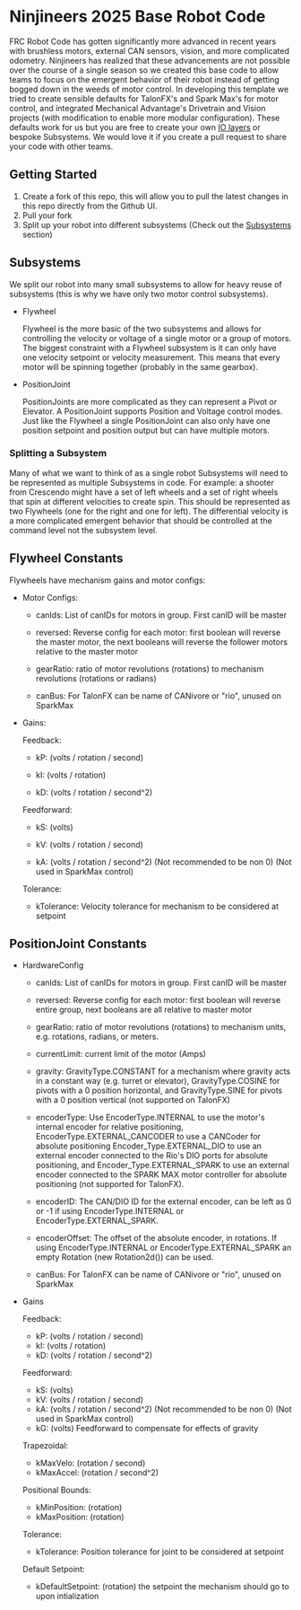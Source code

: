 # Ninjineers 2025 Base Robot Code

FRC Robot Code has gotten significantly more advanced in recent years with brushless motors, external CAN sensors, vision, and more complicated odometry. Ninjineers has realized that these advancements are not possible over the course of a single season so we created this base code to allow teams to focus on the emergent behavior of their robot instead of getting bogged down in the weeds of motor control. In developing this template we tried to create sensible defaults for TalonFX's and Spark Max's for motor control, and integrated Mechanical Advantage's Drivetrain and Vision projects (with modification to enable more modular configuration). These defaults work for us but you are free to create your own [IO layers](https://docs.advantagekit.org/data-flow/recording-inputs/io-interfaces) or bespoke Subsystems. We would love it if you create a pull request to share your code with other teams.

## Getting Started

1. Create a fork of this repo, this will allow you to pull the latest changes in this repo directly from the Github UI.
2. Pull your fork
3. Split up your robot into different subsystems (Check out the [Subsystems](#subsystems) section)


## Subsystems

We split our robot into many small subsystems to allow for heavy reuse of subsystems (this is why we have only two motor control subsystems).

* Flywheel

  Flywheel is the more basic of the two subsystems and allows for controlling the velocity or voltage of a single motor or a group of motors. The biggest constraint with a Flywheel subsystem is it can only have one velocity setpoint or velocity measurement. This means that every motor will be spinning together (probably in the same gearbox).

* PositionJoint

  PositionJoints are more complicated as they can represent a Pivot or Elevator. A PositionJoint supports Position and Voltage control modes. Just like the Flywheel a single PositionJoint can also only have one position setpoint and position output but can have multiple motors.

### Splitting a Subsystem

Many of what we want to think of as a single robot Subsystems will need to be represented as multiple Subsystems in code. For example: a shooter from Crescendo might have a set of left wheels and a set of right wheels that spin at different velocities to create spin. This should be represented as two Flywheels (one for the right and one for left). The differential velocity is a more complicated emergent behavior that should be controlled at the command level not the subsystem level.

## Flywheel Constants

Flywheels have mechanism gains and motor configs:

* Motor Configs:

  * canIds: List of canIDs for motors in group. First canID will be master

  * reversed: Reverse config for each motor: first boolean will reverse the master motor, the next booleans will reverse the follower motors relative to the master motor

  * gearRatio: ratio of motor revolutions (rotations) to mechanism revolutions (rotations or radians)

  * canBus: For TalonFX can be name of CANivore or "rio", unused on SparkMax

* Gains:

  Feedback:

  * kP: (volts / rotation / second)

  * kI: (volts / rotation)

  * kD: (volts / rotation / second^2)

  Feedforward:

  * kS: (volts)

  * kV: (volts / rotation / second)

  * kA: (volts / rotation / second^2) (Not recommended to be non 0) (Not used in SparkMax control)

  Tolerance:

  * kTolerance: Velocity tolerance for mechanism to be considered at setpoint

## PositionJoint Constants

* HardwareConfig
  * canIds: List of canIDs for motors in group. First canID will be master

  * reversed: Reverse config for each motor: first boolean will reverse entire group, next booleans are all relative to master motor

  * gearRatio: ratio of motor revolutions (rotations) to mechanism units, e.g. rotations, radians, or meters.

  * currentLimit: current limit of the motor (Amps)

  * gravity: GravityType.CONSTANT for a mechanism where gravity acts in a constant way (e.g. turret or elevator), GravityType.COSINE for pivots with a 0 position horizontal, and GravityType.SINE for pivots with a 0 position vertical (not supported on TalonFX)

  * encoderType: Use EncoderType.INTERNAL to use the motor's internal encoder for relative positioning, EncoderType.EXTERNAL_CANCODER to use a CANCoder for absolute positioning Encoder_Type.EXTERNAL_DIO to use an external encoder connected to the Rio's DIO ports for absolute positioning, and Encoder_Type.EXTERNAL_SPARK to use an external encoder connected to the SPARK MAX motor controller for absolute positioning (not supported for TalonFX).

  * encoderID: The CAN/DIO ID for the external encoder, can be left as 0 or -1 if using EncoderType.INTERNAL or EncoderType.EXTERNAL_SPARK.

  * encoderOffset: The offset of the absolute encoder, in rotations. If using EncoderType.INTERNAL or EncoderType.EXTERNAL_SPARK an empty Rotation (new Rotation2d()) can be used.

  * canBus: For TalonFX can be name of CANivore or "rio", unused on SparkMax

* Gains

  Feedback:
  * kP: (volts / rotation / second)
  * kI: (volts / rotation)
  * kD: (volts / rotation / second^2)

  Feedforward:
  * kS: (volts)
  * kV: (volts / rotation / second)
  * kA: (volts / rotation / second^2) (Not recommended to be non 0) (Not used in SparkMax control)
  * kG: (volts) Feedforward to compensate for effects of gravity

  Trapezoidal:
  * kMaxVelo: (rotation / second)
  * kMaxAccel: (rotation / second^2)

  Positional Bounds:
  * kMinPosition: (rotation)
  * kMaxPosition: (rotation)

  Tolerance:
  * kTolerance: Position tolerance for joint to be considered at setpoint

  Default Setpoint:
  * kDefaultSetpoint: (rotation) the setpoint the mechanism should go to upon intialization

